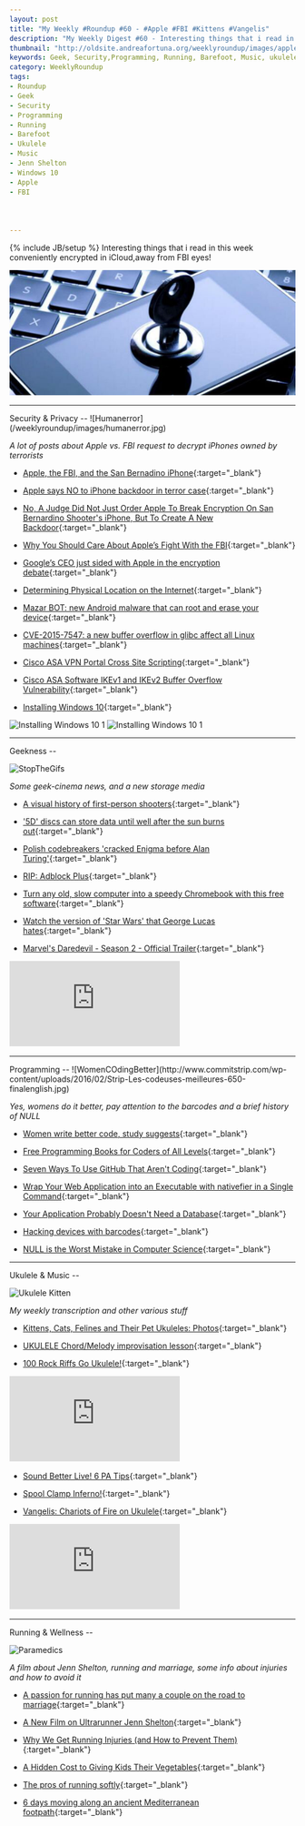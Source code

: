 ```yaml
---
layout: post
title: "My Weekly #Roundup #60 - #Apple #FBI #Kittens #Vangelis"
description: "My Weekly Digest #60 - Interesting things that i read in this week conveniently encrypted in iCloud,away from FBI eyes! #Apple #FBI #Kittens #Vangelis #Privacy #JennShelton"
thumbnail: "http://oldsite.andreafortuna.org/weeklyroundup/images/applefbi.jpg"
keywords: Geek, Security,Programming, Running, Barefoot, Music, ukulele, transcription, apple, terrorism, tim cook, FBI, android MazarBot, Glibc, Jenn Shelton, Vangelis
category: WeeklyRoundup
tags: 
- Roundup
- Geek
- Security
- Programming
- Running
- Barefoot
- Ukulele
- Music
- Jenn Shelton
- Windows 10
- Apple
- FBI



---
```

{% include JB/setup %}
Interesting things that i read in this week conveniently encrypted in iCloud,away from FBI eyes!

![image](/weeklyroundup/images/applefbi.jpg)

<hr/>
Security & Privacy
--
![Humanerror](/weeklyroundup/images/humanerror.jpg)

*A lot of posts about Apple vs. FBI request to decrypt iPhones owned by terrorists* 

- [Apple, the FBI, and the San Bernadino iPhone](https://freedom-to-tinker.com/blog/dwallach/apple-the-fbi-and-the-san-bernadino-iphone/){:target="_blank"}

- [Apple says NO to iPhone backdoor in terror case](http://nakedsecurity.sophos.com/2016/02/17/apple-says-no-to-iphone-backdoor-in-terror-case/){:target="_blank"}

- [No, A Judge Did Not Just Order Apple To Break Encryption On San Bernardino Shooter's iPhone, But To Create A New Backdoor](https://www.techdirt.com/articles/20160216/17393733617/no-judge-did-not-just-order-apple-to-break-encryption-san-bernardino-shooters-iphone-to-create-new-backdoor.shtml){:target="_blank"}

- [Why You Should Care About Apple’s Fight With the FBI](http://gizmodo.com/why-you-should-care-about-apple-s-fight-with-the-fbi-1759639200){:target="_blank"}

- [Google’s CEO just sided with Apple in the encryption debate](http://www.theverge.com/2016/2/17/11040266/google-ceo-sundar-pichai-sides-with-apple-encryption){:target="_blank"}

- [Determining Physical Location on the Internet](https://www.schneier.com/blog/archives/2016/02/determining_phy.html){:target="_blank"}

- [Mazar BOT: new Android malware that can root and erase your device](http://oldsite.andreafortuna.org/security/2016/02/16/mazar-bot-root-and-erase-android-devices/){:target="_blank"}

- [CVE-2015-7547: a new buffer overflow in glibc affect all Linux machines](http://oldsite.andreafortuna.org/security/2016/02/17/CVE-2015-7547-glibc-buffer-overflow/){:target="_blank"}

- [Cisco ASA VPN Portal Cross Site Scripting](http://oldsite.andreafortuna.org/security/2016/02/18/cisco-asa-vpn-portal-xss/){:target="_blank"}

- [Cisco ASA Software IKEv1 and IKEv2 Buffer Overflow Vulnerability](https://tools.cisco.com/security/center/content/CiscoSecurityAdvisory/cisco-sa-20160210-asa-ike){:target="_blank"}

- [Installing Windows 10](http://english.bouletcorp.com/2016/02/07/installing-windows-10/){:target="_blank"}

![Installing Windows 10 1](http://english.bouletcorp.com/files/2016/02/Windows011.png)
![Installing Windows 10 1](http://english.bouletcorp.com/files/2016/02/Windows012.png)

<hr/>
Geekness
--

![StopTheGifs](http://www.commitstrip.com/wp-content/uploads/2016/02/Strip-Le-Gif-a-la-belle-vie-650-finalenglish.jpg)

*Some geek-cinema news, and a new storage media*

- [A visual history of first-person shooters](http://arstechnica.com/gaming/2016/02/headshot-a-visual-history-of-first-person-shooters/){:target="_blank"}

- ['5D' discs can store data until well after the sun burns out](http://www.engadget.com/2016/02/16/5d-discs-can-store-data-until-well-after-the-sun-burns-out/){:target="_blank"}

- [Polish codebreakers 'cracked Enigma before Alan Turing'](http://www.telegraph.co.uk/history/world-war-two/12158055/Polish-codebreakers-cracked-Enigma-before-Alan-Turing.html){:target="_blank"}

- [RIP: Adblock Plus](http://www.engadget.com/2016/02/12/rip-adblock-plus/){:target="_blank"}

- [Turn any old, slow computer into a speedy Chromebook with this free software](http://bgr.com/2016/02/18/turn-a-pc-mac-into-a-chromebook/){:target="_blank"}

- [Watch the version of 'Star Wars' that George Lucas hates](http://www.engadget.com/2016/02/18/star-wars-silver-screen-despecialized/){:target="_blank"}

- [Marvel's Daredevil - Season 2 - Official Trailer](https://www.youtube.com/watch?v=m5_A0Wx0jU4){:target="_blank"}

<div class="video-container">
<iframe src="https://www.youtube.com/embed/m5_A0Wx0jU4" frameborder="0" allowfullscreen></iframe>
</div>


<hr/>
Programming
--
![WomenCOdingBetter](http://www.commitstrip.com/wp-content/uploads/2016/02/Strip-Les-codeuses-meilleures-650-finalenglish.jpg)

*Yes, womens do it better, pay attention to the barcodes and a brief history of NULL*

- [Women write better code, study suggests](http://www.bbc.com/news/technology-35559439){:target="_blank"}

- [Free Programming Books for Coders of All Levels](http://www.improgrammer.net/free-programming-books-for-coders-of-all-levels/){:target="_blank"}

- [Seven Ways To Use GitHub That Aren't Coding](http://readwrite.com/2013/11/08/seven-ways-to-use-github-that-arent-coding){:target="_blank"}

- [Wrap Your Web Application into an Executable with nativefier in a Single Command](http://www.codeproject.com/Articles/1078080/Wrap-Your-Web-Application-into-an-Executable-with){:target="_blank"}

- [Your Application Probably Doesn't Need a Database](https://dzone.com/articles/does-your-application-really-need-a-database){:target="_blank"}

- [Hacking devices with barcodes](http://hackaday.com/2016/02/17/barcodes-that-hack-devices/){:target="_blank"}

- [NULL is the Worst Mistake in Computer Science](https://dzone.com/articles/the-worst-mistake-of-computer-science-1){:target="_blank"}



<hr/>
Ukulele & Music
--

![Ukulele Kitten](http://img-9gag-fun.9cache.com/photo/aD3e89K_700b.jpg)

*My weekly transcription and other various stuff*

- [Kittens, Cats, Felines and Their Pet Ukuleles: Photos](http://www.ukulelemag.com/home/kittens-cats-felines-and-their-pet-ukuleles-photos){:target="_blank"}

- [UKULELE Chord/Melody improvisation lesson](http://allthingsukulele.com/2016/02/17/ukulele-chordmelody-improvisation-lesson-by-ukulele-mike-lynch/){:target="_blank"}

- [100 Rock Riffs Go Ukulele!](https://www.youtube.com/watch?v=LiSwzdinpfY){:target="_blank"}

<div class="video-container">
<iframe src="https://www.youtube.com/embed/LiSwzdinpfY" frameborder="0" allowfullscreen></iframe>
</div>

- [Sound Better Live! 6 PA Tips](http://liveukulele.com/sound-better-live-6-pa-tips/){:target="_blank"}

- [Spool Clamp Inferno!](http://theukuleleblog.blogspot.com/2016/02/spool-clamp-inferno.html){:target="_blank"}

- [Vangelis: Chariots of Fire on Ukulele](http://oldsite.andreafortuna.org/ukulele/2016/02/15/vangelis-chariots-of-fire/){:target="_blank"}

<div class="video-container">
<iframe src="https://www.youtube.com/embed/pCEqZ7z44nk" frameborder="0" allowfullscreen></iframe>
</div>


<hr/>
Running & Wellness
--

![Paramedics](http://img-9gag-fun.9cache.com/photo/aDoD15x_700b.jpg)

*A film about Jenn Shelton, running and marriage, some info about injuries and how to avoid it*

- [A passion for running has put many a couple on the road to marriage](http://www.runnersworld.co.uk/community/from-sole-to-soul-mates/14555.html){:target="_blank"}

- [A New Film on Ultrarunner Jenn Shelton](http://www.outsideonline.com/2046696/new-film-untrarunner-jenn-shelton){:target="_blank"}

- [Why We Get Running Injuries (and How to Prevent Them)](http://well.blogs.nytimes.com/2016/02/10/why-we-get-running-injuries-and-how-to-prevent-them/?_r=0){:target="_blank"}

- [A Hidden Cost to Giving Kids Their Vegetables](http://www.nytimes.com/2016/02/16/opinion/why-poor-children-cant-be-picky-eaters.html){:target="_blank"}

- [The pros of running softly](http://www.runnersworld.co.uk/training/the-pros-of-running-softly/14570.html){:target="_blank"}

- [6 days moving along an ancient Mediterranean footpath](https://www.facebook.com/media/set/?set=a.606380449383465.1073741827.107154492639399&type=1){:target="_blank"}





